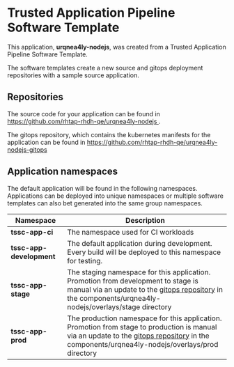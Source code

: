 # Trusted Application Pipeline Software Template

This application, **urqnea4ly-nodejs**, was created from a Trusted Application Pipeline Software Template.

The software templates create a new source and gitops deployment repositories with a sample source application. 

## Repositories

The source code for your application can be found in [https://github.com/rhtap-rhdh-qe/urqnea4ly-nodejs ](https://github.com/rhtap-rhdh-qe/urqnea4ly-nodejs ).
 
The gitops repository, which contains the kubernetes manifests for the application can be found in 
[https://github.com/rhtap-rhdh-qe/urqnea4ly-nodejs-gitops ](https://github.com/rhtap-rhdh-qe/urqnea4ly-nodejs-gitops ) 

## Application namespaces 

The default application will be found in the following namespaces. Applications can be deployed into unique namespaces or multiple software templates can also bet generated into the same group namespaces.  

|  Namespace   |  Description   |  
| -------- | -------- |
| **tssc-app-ci** | The namespace used for CI workloads |
| **tssc-app-development** | The default application during development. Every build will be deployed to this namespace for testing. |
| **tssc-app-stage** | The staging namespace for this application. Promotion from development to stage is manual via an update to the [gitops repository](https://github.com/rhtap-rhdh-qe/urqnea4ly-nodejs-gitops ) in the components/urqnea4ly-nodejs/overlays/stage directory |
| **tssc-app-prod** | The production namespace for this application. Promotion from stage to production is manual via an update to the [gitops repository](https://github.com/rhtap-rhdh-qe/urqnea4ly-nodejs-gitops ) in the components/urqnea4ly-nodejs/overlays/prod directory |